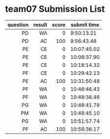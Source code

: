 # team07 Submission List
question | result | score | submit time
----:|----:|-----:|-----
PD | WA | 0 |  9:50:13.21 
PD | AC | 100 |  9:56:43.48 
PE | CE | 0 | 10:07:45.02 
PE | CE | 0 | 10:08:37.90 
PE | CE | 0 | 10:18:14.32 
PF | CE | 0 | 10:29:42.13 
PE | AC | 100 | 10:31:50.48 
PF | WA | 0 | 10:46:46.43 
PF | WA | 0 | 10:48:38.46 
PG | WA | 0 | 10:48:41.79 
PM | WA | 0 | 10:48:45.10 
PG | WA | 0 | 10:51:57.74 
PF | AC | 100 | 10:56:36.17 
